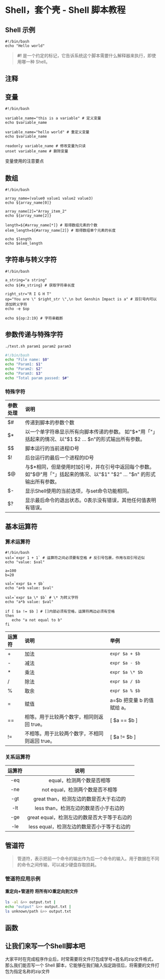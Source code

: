 # Shell，套个壳 - Shell 脚本教程

## Shell 示例

```shell
#!/bin/bash
echo "Hello world"
```

> **#!** 是一个约定的标记，它告诉系统这个脚本需要什么解释器来执行，即使用哪一种 Shell。

## 注释 #



## 变量

```shell
#!/bin/bash

variable_name="this is a variable" # 定义变量
echo $variable_name

variable_name="hello world" # 重定义变量
echo $variable_name

readonly variable_name # 修改变量为只读
unset variable_name # 删除变量 
```

变量使用的注意要点



## 数组

```shell
#!/bin/bash

array_name=(value0 value1 value2 value3)
echo ${array_name[0]}

array_name[2]="Array_item_2"
echo ${array_name[2]}

length=${#array_name[*]} # 取得数组元素的个数
elem_length=${#array_name[2]} # 取得数组单个元素的长度

echo $length
echo $elem_length
```



## 字符串与转义字符

```shell
#!/bin/bash

a_string="a string"
echo ${#a_string} # 获取字符串长度

right_str="R I G H T"
op="You are \" $right_str \",\n but Genshin Impact is a" # 双引号内可以添加转义字符
echo -e $op

echo ${op:2:19} # 字符串截断
```



## 参数传递与特殊字符

```bash
./test.sh param1 param2 param3

#!/bin/bash
echo "File name: $0"
echo "Param1: $1"
echo "Param2: $2"
echo "Param3: $3"
echo "Total param passed: $#"
```



### 特殊字符

| 参数处理 | 说明                                                         |
| :------- | :----------------------------------------------------------- |
| $#       | 传递到脚本的参数个数                                         |
| $*       | 以一个单字符串显示所有向脚本传递的参数。 如"$*"用「"」括起来的情况、以"$1 $2 … $n"的形式输出所有参数。 |
| $$       | 脚本运行的当前进程ID号                                       |
| $!       | 后台运行的最后一个进程的ID号                                 |
| $@       | 与$*相同，但是使用时加引号，并在引号中返回每个参数。 如"$@"用「"」括起来的情况、以"$1" "$2" … "$n" 的形式输出所有参数。 |
| $-       | 显示Shell使用的当前选项，与set命令功能相同。                 |
| $?       | 显示最后命令的退出状态。0表示没有错误，其他任何值表明有错误。 |

## 基本运算符

### 算术运算符

```shell
#!/bin/bash
val=`expr 1 + 1` # 运算符之间必须要有空格 # 反引号包裹，作用与双引号近似
echo "value: $val"

a=100
b=20

val=`expr $a + $b`
echo "a+b value: $val"

val=`expr $a \* $b` # \* 为转义字符
echo "a*b value: $val"

if [ $a != $b ] # []内部必须有空格，运算符两边必须有空格
then
   echo "a not equal to b"
fi
```

| 运算符 | 说明                                          | 举例                       |
| :----- | :-------------------------------------------- | :------------------------- |
| +      | 加法                                          | `expr $a + $b`             |
| -      | 减法                                          | `expr $a - $b`             |
| *      | 乘法                                          | `expr $a \* $b`            |
| /      | 除法                                          | `expr $a / $b`             |
| %      | 取余                                          | `expr $a % $b`             |
| =      | 赋值                                          | a=$b 把变量 b 的值赋给 a。 |
| ==     | 相等。用于比较两个数字，相同则返回 true。     | [ $a == $b ]               |
| !=     | 不相等。用于比较两个数字，不相同则返回 true。 | [ $a != $b ]               |



### 关系运算符

| 运算符 |                    说明                     |
| :----: | :-----------------------------------------: |
|  -eq   |          equal，检测两个数是否相等          |
|  -ne   |       not equal，检测两个数是否不相等       |
|  -gt   |   great than，检测左边的数是否大于右边的    |
|  -lt   |    less than，检测左边的数是否小于右边的    |
|  -ge   | great equal，检测左边的数是否大于等于右边的 |
|  -le   | less equal，检测左边的数是否小于等于右边的  |



## 管道符

> 管道符，表示把前一个命令的输出作为后一个命令的输入。用于数据在不同的命令之间传输，可以减少硬盘存取损耗。

### 管道符应用示例

#### **重定向+管道符 将所有IO重定向到文件**

```bash 
ls -al &>> output.txt | 
echo "output" &>> output.txt | 
ls unknown/path &>> output.txt
```





## 函数





## 让我们来写一个Shell脚本吧

大家平时在完成程序作业后，时常需要将文件打包成学号+姓名的zip文件格式，那么我们能否写一个 Shell 脚本，它能够在我们输入指定路径后，将需要的文件打包为指定名称的zip文件